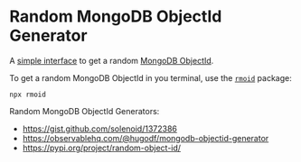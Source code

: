 # Random MongoDB ObjectId Generator

A [simple interface](https://mauriciorobayo.github.io/random-mongodb-objectid-generator) to get a random [MongoDB ObjectId](https://docs.mongodb.com/manual/reference/method/ObjectId/).

To get a random MongoDB ObjectId in you terminal, use the [`rmoid`](https://github.com/MauricioRobayo/rmoid) package:

```
npx rmoid
```

Random MongoDB ObjectId Generators:

- https://gist.github.com/solenoid/1372386
- https://observablehq.com/@hugodf/mongodb-objectid-generator
- https://pypi.org/project/random-object-id/
